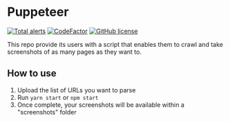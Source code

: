 # Puppeteer 
[![Total alerts](https://img.shields.io/lgtm/alerts/g/Armitage35/puppeteer_crawler.svg?logo=lgtm&logoWidth=18)](https://lgtm.com/projects/g/Armitage35/puppeteer_crawler/alerts/)
[![CodeFactor](https://www.codefactor.io/repository/github/armitage35/puppeteer_crawler/badge/master)](https://www.codefactor.io/repository/github/armitage35/puppeteer_crawler/overview/master)
[![GitHub license](https://img.shields.io/github/license/Naereen/StrapDown.js.svg)](https://github.com/Armitage35/fuzzy-roadmap/blob/dev/LICENSE)


This repo provide its users with a script that enables them to crawl and take screenshots of as many pages as they want to.

## How to use

1. Upload the list of URLs you want to parse
2. Run `yarn start` or `npm start`
3. Once complete, your screenshots will be available within a "screenshots" folder 
